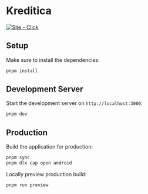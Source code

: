 # Kreditica

[![Site - Click](https://img.shields.io/badge/Site-Click-2ea44f?style=for-the-badge&logo=netlify)](https://kreditica.netlify.app/login)

## Setup

Make sure to install the dependencies:

```bash
pnpm install
```

## Development Server

Start the development server on `http://localhost:3000`:

```bash
pnpm dev
```

## Production

Build the application for production:

```bash
pnpm sync
pnpm dlx cap open android
```

Locally preview production build:

```bash
pnpm run preview
```
